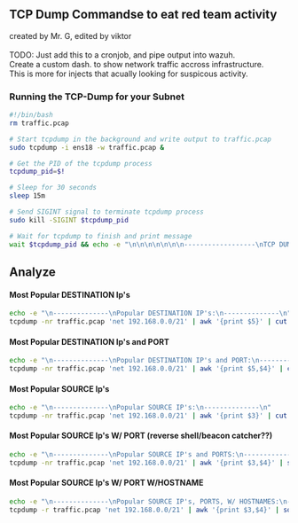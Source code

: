 ## TCP Dump Commandse to eat red team activity ##
created by Mr. G, edited by viktor <br><br>
TODO: Just add this to a cronjob, and pipe output into wazuh. <br>
Create a custom dash. to show network traffic accross infrastructure. <br>
This is more for injects that acually looking for suspicous activity. <br>

### Running the TCP-Dump for your Subnet ###

```bash
#!/bin/bash
rm traffic.pcap

# Start tcpdump in the background and write output to traffic.pcap
sudo tcpdump -i ens18 -w traffic.pcap &

# Get the PID of the tcpdump process
tcpdump_pid=$!

# Sleep for 30 seconds
sleep 15m

# Send SIGINT signal to terminate tcpdump process
sudo kill -SIGINT $tcpdump_pid

# Wait for tcpdump to finish and print message
wait $tcpdump_pid && echo -e "\n\n\n\n\n\n\n------------------\nTCP DUMP FINISHED\n------------------" || echo -e "TCP DUMP TERMINATED!"
```

## Analyze ##

#### Most Popular DESTINATION Ip's 

```bash
echo -e "\n--------------\nPopular DESTINATION IP's:\n--------------\n"
tcpdump -nr traffic.pcap 'net 192.168.0.0/21' | awk '{print $5}' | cut -d. -f1,2,3,4 | sort | uniq -c | sort -nr
```

#### Most Popular DESTINATION Ip's and PORT

```bash
echo -e "\n--------------\nPopular DESTINATION IP's and PORT:\n--------------\n"
tcpdump -nr traffic.pcap 'net 192.168.0.0/21' | awk '{print $5,$4}' | cut -d. -f1,2,3,4 | sort | uniq -c | sort -nr
```

#### Most Popular SOURCE Ip's 

```bash
echo -e "\n--------------\nPopular SOURCE IP's:\n--------------\n"
tcpdump -nr traffic.pcap 'net 192.168.0.0/21' | awk '{print $3}' | cut -d. -f1,2,3,4 | sort | uniq -c | sort -nr
```

#### Most Popular SOURCE Ip's W/ PORT (reverse shell/beacon catcher??)
```bash
echo -e "\n--------------\nPopular SOURCE IP's and PORTS:\n--------------\n"
tcpdump -nr traffic.pcap 'net 192.168.0.0/21' | awk '{print $3,$4}' | sort | uniq -c | sort -nr
```

#### Most Popular SOURCE Ip's W/ PORT W/HOSTNAME
```bash
echo -e "\n--------------\nPopular SOURCE IP's, PORTS, W/ HOSTNAMES:\n--------------\n"
tcpdump -r traffic.pcap 'net 192.168.0.0/21' | awk '{print $3,$4}' | sort | uniq -c | sort -nr
```



